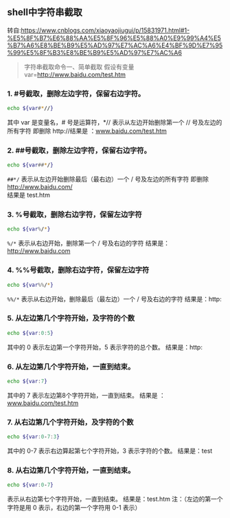 ## shell中字符串截取

转自:https://www.cnblogs.com/xiaoyaojiugui/p/15831971.html#1-%E5%8F%B7%E6%88%AA%E5%8F%96%E5%88%A0%E9%99%A4%E5%B7%A6%E8%BE%B9%E5%AD%97%E7%AC%A6%E4%BF%9D%E7%95%99%E5%8F%B3%E8%BE%B9%E5%AD%97%E7%AC%A6
> 字符串截取命令一、简单截取
> 假设有变量 var=http://www.baidu.com/test.htm
### 1. #号截取，删除左边字符，保留右边字符。

```sh
echo ${var#*//}
```

其中 var 是变量名，# 号是运算符，*// 表示从左边开始删除第一个 // 号及左边的所有字符
即删除 http://结果是 ：www.baidu.com/test.htm


### 2. ##号截取，删除左边字符，保留右边字符。

```sh
echo ${var##*/}
```

`##*/` 表示从左边开始删除最后（最右边）一个 / 号及左边的所有字符
即删除 http://www.baidu.com/         
结果是 test.htm

### 3. %号截取，删除右边字符，保留左边字符

```sh
echo ${var%/*}
```

`%/*` 表示从右边开始，删除第一个 / 号及右边的字符
结果是：http://www.baidu.com

### 4. %%号截取，删除右边字符，保留左边字符

```sh
echo ${var%%/*}
```

`%%/*` 表示从右边开始，删除最后（最左边）一个 / 号及右边的字符
结果是：http:


### 5. 从左边第几个字符开始，及字符的个数

```sh
echo ${var:0:5}
```

其中的 0 表示左边第一个字符开始，5 表示字符的总个数。
结果是：http:

### 6. 从左边第几个字符开始，一直到结束。

```sh
echo ${var:7}
```

其中的 7 表示左边第8个字符开始，一直到结束。
结果是 ：www.baidu.com/test.htm

### 7. 从右边第几个字符开始，及字符的个数

```sh
echo ${var:0-7:3}
```

其中的 0-7 表示右边算起第七个字符开始，3 表示字符的个数。
结果是：test


### 8. 从右边第几个字符开始，一直到结束。

```sh
echo ${var:0-7}
```

表示从右边第七个字符开始，一直到结束。
结果是：test.htm
注：（左边的第一个字符是用 0 表示，右边的第一个字符用 0-1 表示）